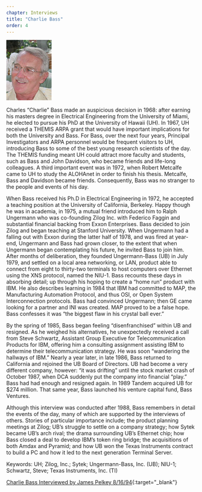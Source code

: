 ```yaml
---
chapter: Interviews
title: "Charlie Bass"
order: 4
---
```


![Charlie Bass](/assets/img/charlie-bass.jpg)

Charles “Charlie” Bass made an auspicious decision in 1968: after earning his masters degree in Electrical Engineering from the University of Miami, he elected to pursue his PhD at the University of Hawaii (UH). In 1967, UH received a THEMIS ARPA grant that would have important implications for both the University and Bass. For Bass, over the next four years, Principal Investigators and ARPA personnel would be frequent visitors to UH, introducing Bass to some of the best young research scientists of the day. The THEMIS funding meant UH could attract more faculty and students, such as Bass and John Davidson, who became friends and life-long colleagues. A third important event was in 1972, when Robert Metcalfe came to UH to study the ALOHAnet in order to finish his thesis. Metcalfe, Bass and Davidson became friends. Consequently, Bass was no stranger to the people and events of his day.

When Bass received his Ph.D in Electrical Engineering in 1972, he accepted a teaching position at the University of California, Berkeley. Happy though he was in academia, in 1975, a mutual friend introduced him to Ralph Ungermann who was co-founding Zilog Inc. with Federico Faggin and substantial financial backing from Exxon Enterprises. Bass decided to join Zilog and began teaching at Stanford University. When Ungermann had a falling out with Exxon during the latter half of 1978, and was fired at year-end, Ungermann and Bass had grown closer, to the extent that when Ungermann began contemplating his future, he invited Bass to join him. After months of deliberation, they founded Ungermann-Bass (UB) in July 1979, and settled on a local area networking, or LAN, product able to connect from eight to thirty-two terminals to host computers over Ethernet using the XNS protocol, named the NIU-1. Bass recounts these days in absorbing detail; up through his hoping to create a “home run” product with IBM. He also describes learning in 1984 that IBM had committed to MAP, the Manufacturing Automation Protocol, and thus OSI, or Open System Interconnection protocols. Bass had convinced Ungermann; then GE came looking for a partner and INI was created. MAP proved to be a false hope. Bass confesses it was “the biggest flaw in his crystal ball ever.”

By the spring of 1985, Bass began feeling “disenfranchised” within UB and resigned. As he weighed his alternatives, he unexpectedly received a call from Steve Schwartz, Assistant Group Executive for Telecommunication Products for IBM, offering him a consulting assignment assisting IBM to determine their telecommunication strategy. He was soon “wandering the hallways of IBM.” Nearly a year later, in late 1986, Bass returned to California and rejoined the UB Board of Directors. UB had become a very different company, however: “it was drifting” until the stock market crash of October 1987, when DCA suddenly put the company into financial “play.” Bass had had enough and resigned again. In 1989 Tandem acquired UB for $274 million. That same year, Bass launched his venture capital fund, Bass Ventures.

Although this interview was conducted after 1988, Bass remembers in detail the events of the day, many of which are supported by the interviews of others. Stories of particular importance include; the product planning meetings at Zilog; UB’s struggle to settle on a company strategy; how Sytek became UB’s arch rival; the drama surrounding UB’s Ethernet chip; how Bass closed a deal to develop IBM’s token ring bridge; the acquisitions of both Amdax and Pyramid; and how UB won the Texas Instruments contract to build a PC and how it led to the next generation Terminal Server.

Keywords: UH; Zilog, Inc.; Sytek; Ungermann-Bass, Inc. (UB); NIU-1; Schwartz, Steve; Texas Instruments, Inc. (TI)

[Charlie Bass Interviewed by James Pelkey 8/16/94](https://archive.computerhistory.org/resources/access/text/2018/03/102738753-05-01-acc.pdf){:target="_blank"}
